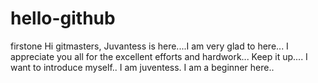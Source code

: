 # hello-github
firstone
Hi gitmasters,
 Juvantess is here....I am very glad to here...
I appreciate you all for the excellent efforts and hardwork...
Keep it up....
I want to introduce myself..
I am juventess.
I am a beginner here..
